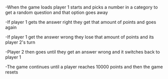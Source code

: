 -When the game loads player 1 starts and picks a number in a category to get a random question and that option goes away

-If player 1 gets the answer right they get that amount of points and goes again

-If player 1 get the answer wrong they lose that amount of points and its player 2's turn

-Player 2 then goes until they get an answer wrong and it switches back to player 1

-The game continues until a player reaches 10000 points and then the game resets

